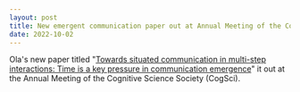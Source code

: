 ```yaml
---
layout: post
title: New emergent communication paper out at Annual Meeting of the Cognitive Science Society
date: 2022-10-02
---
```


Ola's new paper titled "[Towards situated communication in multi-step interactions: Time is a key pressure in communication emergence](../pdfs/2022CogSciKaDaMaMuPi.pdf)" it out at the Annual Meeting of the Cognitive Science Society (CogSci). 
